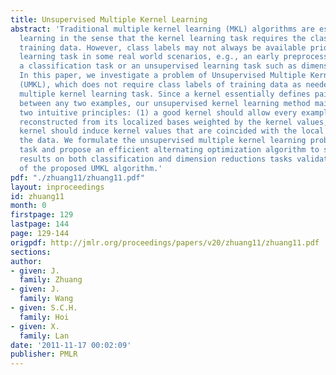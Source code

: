 ```yaml
---
title: Unsupervised Multiple Kernel Learning
abstract: 'Traditional multiple kernel learning (MKL) algorithms are essentially supervised
  learning in the sense that the kernel learning task requires the class labels of
  training data. However, class labels may not always be available prior to the kernel
  learning task in some real world scenarios, e.g., an early preprocessing step of
  a classification task or an unsupervised learning task such as dimension reduction.
  In this paper, we investigate a problem of Unsupervised Multiple Kernel Learning
  (UMKL), which does not require class labels of training data as needed in a conventional
  multiple kernel learning task. Since a kernel essentially defines pairwise similarity
  between any two examples, our unsupervised kernel learning method mainly follows
  two intuitive principles: (1) a good kernel should allow every example to be well
  reconstructed from its localized bases weighted by the kernel values; (2) a good
  kernel should induce kernel values that are coincided with the local geometry of
  the data. We formulate the unsupervised multiple kernel learning problem as an optimization
  task and propose an efficient alternating optimization algorithm to solve it. Empirical
  results on both classification and dimension reductions tasks validate the efficacy
  of the proposed UMKL algorithm.'
pdf: "./zhuang11/zhuang11.pdf"
layout: inproceedings
id: zhuang11
month: 0
firstpage: 129
lastpage: 144
page: 129-144
origpdf: http://jmlr.org/proceedings/papers/v20/zhuang11/zhuang11.pdf
sections: 
author:
- given: J.
  family: Zhuang
- given: J.
  family: Wang
- given: S.C.H.
  family: Hoi
- given: X.
  family: Lan
date: '2011-11-17 00:02:09'
publisher: PMLR
---
```

